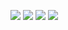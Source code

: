 
![](/images/kulturhuset/home.png)
![](/images/events.png)
![](/images/news.png)
![](/images/contact.png)
